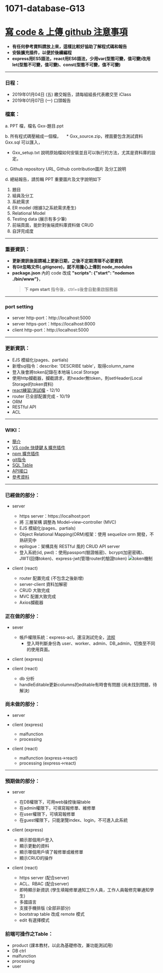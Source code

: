 # 1071-database-G13
# [寫 code & 上傳 github 注意事項](https://github.com/toumei/1071-database-G13/wiki/Advance-preparation)
* **有任何參考資料請放上來，這樣比較好協助了解程式碼和報告**
* **安裝擴充插件，以便於後續編程**
* **express用ES5語法，react用ES6語法，少用var(型態可變，值可變)改用let(型態不可變，值可變)、const(型態不可變，值不可變)**
---
### 日程：
* 2019年01月04日 (五) 繳交報告，請每組組長代表繳交至 iClass
* 2019年01月07日 (一) 口頭報告
### 檔案：
a. PPT 檔，檔名 Gxx-題目.ppt

b. 所有程式碼壓縮成一個檔，
　* Gxx_source.zip，裡面要包含測試資料 Gxx.sql 可以匯入，
  * Gxx_setup.txt 說明原始檔如何安裝並且可以執行的方法，尤其是資料庫的設定。

c. Github repository URL, Github contribution圖片 及分工說明

d. 總結報告，請剪輯 PPT 重要圖片及文字說明如下

1. 題目
2. 組員及分工
3. 系統需求
4. ER model (根據3之系統需求產生)
5. Relational Model
6. Testing data (展示有多少筆)
7. 前端頁面，能針對後端資料庫資料做 CRUD
8. 自評完成度
---
### 重要資訊：
* **更新資訊後面請補上更新日期，之後不定期清理不必要資訊**
* **有Git忽略文件(.gitignore)，就不用擔心上傳到 node_modules**
* **package.json** 內的 code 改成 **"scripts": {"start": "nodemon ./bin/www"}**，
  > 下 **npm start** 指令後，ctrl+s後會自動重啟服務器
---
### port setting
* server http-port：http://localhost:5000
* server https-port：https://localhost:8000
* client http-port：http://localhost:5000
---
### 更新資訊：
* EJS 模組化(pages、partials)
* 新增sql指令：describe: 'DESCRIBE table'，取得column_name
* 登入後會將token記錄在本地端 Local Storage
* 使用http攔截器，攔截請求，若header無token，則setHeader(Local Storage的token資料)
* [react練習/測試檔](https://github.com/toumei/107-01-database-4B/tree/master/example-create-react-app-express) - 12/10
* router 已全部配置完成 - 10/19
* ORM
* RESTful API
* ACL
---

### WIKI：
* [簡介](https://github.com/toumei/1071-database-G13/wiki/Home)
* [VS code 快捷鍵 & 擴充插件](https://github.com/toumei/1071-database-G13/wiki/VS-code)
* [npm 擴充插件](https://github.com/toumei/1071-database-G13/wiki/npm-Extensions)
* [git指令](https://github.com/toumei/1071-database-G13/wiki/git-command)
* [SQL Table](https://github.com/toumei/1071-database-G13/wiki/SQL-Table)
* [API接口](https://github.com/toumei/1071-database-G13/wiki/API-%E6%8E%A5%E5%8F%A3)
* [參考資料](https://github.com/toumei/1071-database-G13/wiki/Reference)
---

### 已經做的部分：
* server
  * https server：https://localhost:port
  * 將 三層架構 調整為 Model–view–controller (MVC)
  * EJS 模組化(pages、partials)
  * Object Relational Mapping(ORM)框架：使用 sequelize orm 開發，不熟研究中
  * epilogue：架構具有 RESTful 風的 CRUD API server
  * 登入系統(id, pwd)：使用passport(驗證帳密)、bcrypt(加密密碼)、JWT(回傳token)、express-jwt(管理router的驗證token)
![token機制](https://cdn-images-1.medium.com/max/1334/1*7T41R0dSLEzssIXPHpvimQ.png)

* client (react)
  * router 配置完成 (不包含之後新增)
  * server-client 資料加解密
  * CRUD 大致完成
  * MVC 配置大致完成
  * Axios攔截器

### 正在做的部分：
* sever
  * 帳戶權限系統：express-acl，還沒測試完全，[流程](https://segmentfault.com/a/1190000004627946)
    * 登入時判斷身份為 user、worker、admin、DB_admin，切換至不同的使用頁面。

* client (express)

* client (react)
  * db 分析
  * handleEditable更新columns的editable有時會有問題 (尚未找到問題，待解決)

### 尚未做的部分：
* server

* client (express)
  * malfunction
  * processing

* client (react)
  * malfunction (express->react)
  * processing (express->react)
---

### 預期做的部分：
* server
  * 在DB權限下，可用web操控後端table
  * 在admin權限下，可填寫報修單、維修單
  * 在user權限下，可填寫報修單
  * 在guest權限下，只能瀏覽index、login，不可進入此系統

* client (express)
  * 顯示那個用戶登入
  * 顯示更動的資料
  * 顯示哪個用戶填了報修單或維修單
  * 顯示CRUD的操作
 
* client (react)
  * https server (配合server)
  * ACL、RBAC (配合server)
  * 即時顯示新資訊 (學生填報修單通知工作人員，工作人員報修完畢通知學生)
  * 多國語言
  * 支援手機排版 (全部非部分)
  * bootstrap table 改成 remote 模式
  * edit 有選擇模式

### 前端可操作之Table：
* product (課本教材，以此為基礎修改，兼功能測試用)
* DB ctrl
* malfunction
* processing
* user
